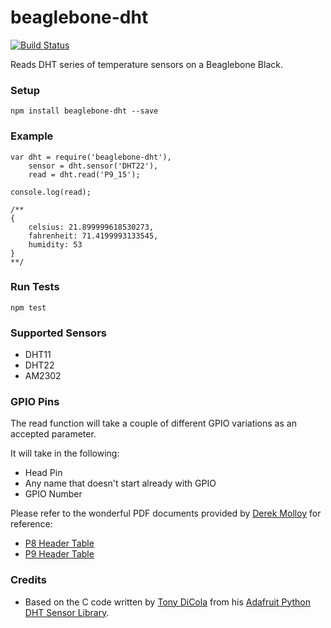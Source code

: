 # beaglebone-dht

[![Build Status](https://travis-ci.org/ChadLefort/beaglebone-dht.svg?branch=master)](https://travis-ci.org/ChadLefort/beaglebone-dht)

Reads DHT series of temperature sensors on a Beaglebone Black.

### Setup

```
npm install beaglebone-dht --save
```

### Example

```
var dht = require('beaglebone-dht'),
    sensor = dht.sensor('DHT22'),
    read = dht.read('P9_15');

console.log(read);

/**
{
    celsius: 21.899999618530273,
    fahrenheit: 71.4199993133545,
    humidity: 53
}
**/
```

### Run Tests

```
npm test
```

### Supported Sensors

* DHT11
* DHT22
* AM2302

### GPIO Pins

The read function will take a couple of different GPIO variations as an accepted parameter.

It will take in the following:
* Head Pin
* Any name that doesn't start already with GPIO
* GPIO Number

Please refer to the wonderful PDF documents provided by [Derek Molloy](https://github.com/derekmolloy) for reference:

* [P8 Header Table](https://github.com/derekmolloy/boneDeviceTree/blob/master/docs/BeagleboneBlackP8HeaderTable.pdf)
* [P9 Header Table](https://github.com/derekmolloy/boneDeviceTree/blob/master/docs/BeagleboneBlackP9HeaderTable.pdf)

### Credits

* Based on the C code written by [Tony DiCola](https://github.com/tdicola) from his [Adafruit Python DHT Sensor Library](https://github.com/adafruit/Adafruit_Python_DHT).
